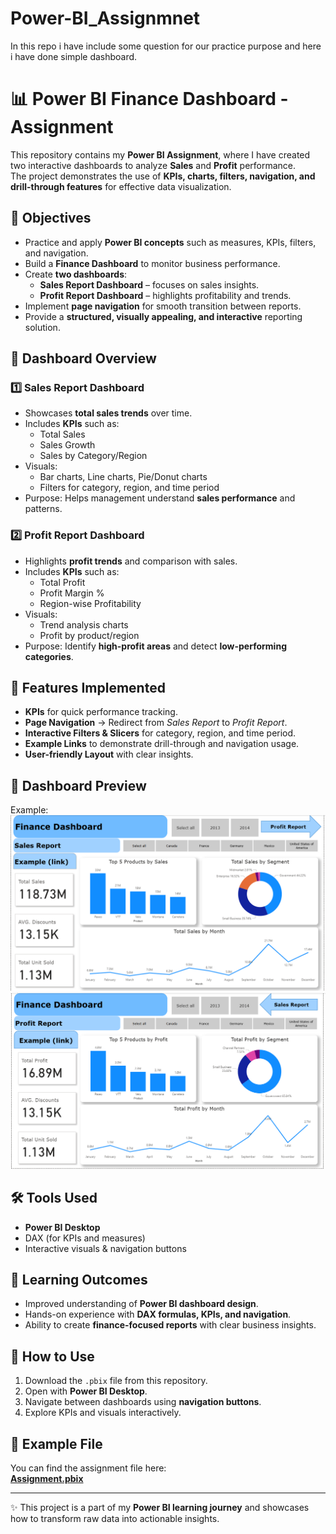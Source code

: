 # Power-BI_Assignmnet
In this repo i have include some question for our practice purpose and here i have done simple dashboard.

# 📊 Power BI Finance Dashboard - Assignment

This repository contains my **Power BI Assignment**, where I have created two interactive dashboards to analyze **Sales** and **Profit** performance.  
The project demonstrates the use of **KPIs, charts, filters, navigation, and drill-through features** for effective data visualization.


## 🎯 Objectives
- Practice and apply **Power BI concepts** such as measures, KPIs, filters, and navigation.
- Build a **Finance Dashboard** to monitor business performance.
- Create **two dashboards**:
  - **Sales Report Dashboard** – focuses on sales insights.
  - **Profit Report Dashboard** – highlights profitability and trends.
- Implement **page navigation** for smooth transition between reports.
- Provide a **structured, visually appealing, and interactive** reporting solution.


## 📂 Dashboard Overview

### 1️⃣ Sales Report Dashboard
- Showcases **total sales trends** over time.
- Includes **KPIs** such as:
  - Total Sales
  - Sales Growth
  - Sales by Category/Region
- Visuals:
  - Bar charts, Line charts, Pie/Donut charts
  - Filters for category, region, and time period
- Purpose: Helps management understand **sales performance** and patterns.


### 2️⃣ Profit Report Dashboard
- Highlights **profit trends** and comparison with sales.
- Includes **KPIs** such as:
  - Total Profit
  - Profit Margin %
  - Region-wise Profitability
- Visuals:
  - Trend analysis charts
  - Profit by product/region
- Purpose: Identify **high-profit areas** and detect **low-performing categories**.


## 🔗 Features Implemented
- **KPIs** for quick performance tracking.  
- **Page Navigation** → Redirect from *Sales Report* to *Profit Report*.  
- **Interactive Filters & Slicers** for category, region, and time period.  
- **Example Links** to demonstrate drill-through and navigation usage.  
- **User-friendly Layout** with clear insights.


## 📸 Dashboard Preview

Example:  
![Sales Dashboard Preview](https://github.com/Rutvik1429/Power-BI_Assignmnet/blob/main/Finance%20Dashboard%20(Sales%20Report).png)  
![Profit Dashboard Preview](https://github.com/Rutvik1429/Power-BI_Assignmnet/blob/main/Finance%20Dashboard%20(Profit%20Report).png)


## 🛠️ Tools Used
- **Power BI Desktop**
- DAX (for KPIs and measures)
- Interactive visuals & navigation buttons


## 📘 Learning Outcomes
- Improved understanding of **Power BI dashboard design**.
- Hands-on experience with **DAX formulas, KPIs, and navigation**.
- Ability to create **finance-focused reports** with clear business insights.


## 🚀 How to Use
1. Download the `.pbix` file from this repository.  
2. Open with **Power BI Desktop**.  
3. Navigate between dashboards using **navigation buttons**.  
4. Explore KPIs and visuals interactively.  


## 📎 Example File
You can find the assignment file here:  
**[Assignment.pbix](./Assignment.pbix)**

---

✨ This project is a part of my **Power BI learning journey** and showcases how to transform raw data into actionable insights.

